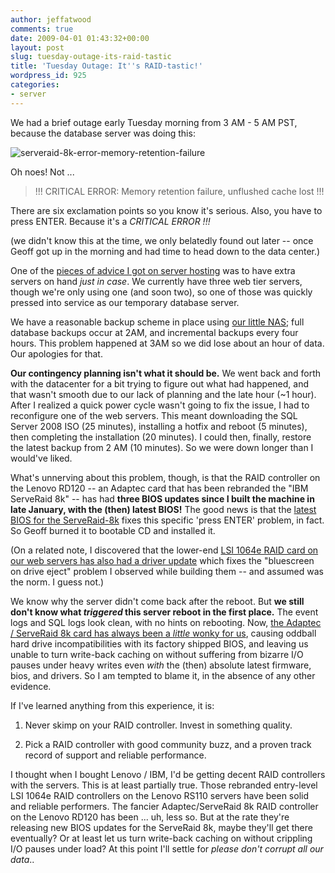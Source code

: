 ```yaml
---
author: jeffatwood
comments: true
date: 2009-04-01 01:43:32+00:00
layout: post
slug: tuesday-outage-its-raid-tastic
title: 'Tuesday Outage: It''s RAID-tastic!'
wordpress_id: 925
categories:
- server
---
```



We had a brief outage early Tuesday morning from 3 AM - 5 AM PST, because the database server was doing this: 



![serveraid-8k-error-memory-retention-failure](http://blog.stackoverflow.com/wp-content/uploads/serveraid-8k-error-memory-retention-failure.jpg)



Oh noes! Not ...





<blockquote>
!!! CRITICAL ERROR: Memory retention failure, unflushed cache lost !!!
</blockquote>





There are six exclamation points so you know it's serious. Also, you have to press ENTER. Because it's a _CRITICAL ERROR !!!_



(we didn't know this at the time, we only belatedly found out later -- once Geoff got up in the morning and had time to head down to the data center.)



One of the [pieces of advice I got on server hosting](http://blog.stackoverflow.com/2008/12/server-hosting-rent-vs-buy/) was to have extra servers on hand _just in case_. We currently have three web tier servers, though we're only using one (and soon two), so one of those was quickly pressed into service as our temporary database server.



We have a reasonable backup scheme in place using [our little NAS](http://blog.stackoverflow.com/2009/02/our-backup-strategy-inexpensive-nas/); full database backups occur at 2AM, and incremental backups every four hours. This problem happened at 3AM so we did lose about an hour of data. Our apologies for that.



**Our contingency planning isn't what it should be.** We went back and forth with the datacenter for a bit trying to figure out what had happened, and that wasn't smooth due to our lack of planning and the late hour (~1 hour). After I realized a quick power cycle wasn't going to fix the issue, I had to reconfigure one of the web servers. This meant downloading the SQL Server 2008 ISO (25 minutes), installing a hotfix and reboot (5 minutes), then completing the installation (20 minutes). I could then, finally, restore the latest backup from 2 AM (10 minutes). So we were down longer than I would've liked.



What's unnerving about this problem, though, is that the RAID controller on the Lenovo RD120 -- an Adaptec card that has been rebranded the "IBM ServeRaid 8k" -- has had **three BIOS updates since I built the machine in late January, with the (then) latest BIOS!** The good news is that the [latest BIOS for the ServeRaid-8k](http://www-947.ibm.com/systems/support/supportsite.wss/docdisplay?lndocid=MIGR-5073646&brandind=5000008) fixes this specific 'press ENTER' problem, in fact. So Geoff burned it to bootable CD and installed it.



(On a related note, I discovered that the lower-end [LSI 1064e RAID card on our web servers has also had a driver update](http://www-947.ibm.com/systems/support/supportsite.wss/docdisplay?lndocid=MIGR-5073138&brandind=5000019) which fixes the "bluescreen on drive eject" problem I observed while building them -- and assumed was the norm. I guess not.)



We know why the server didn't come back after the reboot. But **we still don't know what _triggered_ this server reboot in the first place.** The event logs and SQL logs look clean, with no hints on rebooting. Now, [the Adaptec / ServeRaid 8k card has always been a _little_ wonky for us](http://blog.stackoverflow.com/2009/01/new-stack-overflow-servers-ready/), causing oddball hard drive incompatibilities with its factory shipped BIOS, and leaving us unable to turn write-back caching on without suffering from bizarre I/O pauses under heavy writes even _with_ the (then) absolute latest firmware, bios, and drivers. So I am tempted to blame it, in the absence of any other evidence.



If I've learned anything from this experience, it is:







  1. Never skimp on your RAID controller. Invest in something quality.

  2. Pick a RAID controller with good community buzz, and a proven track record of support and reliable performance.




I thought when I bought Lenovo / IBM, I'd be getting decent RAID controllers with the servers. This is at least partially true. Those rebranded entry-level LSI 1064e RAID controllers on the Lenovo RS110 servers have been solid and reliable performers. The fancier Adaptec/ServeRaid 8k RAID controller on the Lenovo RD120 has been ... uh, less so. But at the rate they're releasing new BIOS updates for the ServeRaid 8k, maybe they'll get there eventually? Or at least let us turn write-back caching on without crippling I/O pauses under load? At this point I'll settle for _please don't corrupt all our data_..


